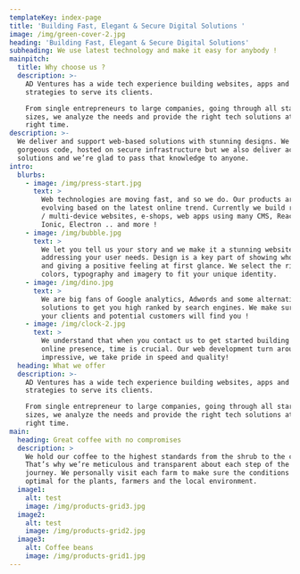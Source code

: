 ```yaml
---
templateKey: index-page
title: 'Building Fast, Elegant & Secure Digital Solutions '
image: /img/green-cover-2.jpg
heading: 'Building Fast, Elegant & Secure Digital Solutions'
subheading: We use latest technology and make it easy for anybody !
mainpitch:
  title: Why choose us ?
  description: >-
    AD Ventures has a wide tech experience building websites, apps and digital
    strategies to serve its clients.

    From single entrepreneurs to large companies, going through all startups
    sizes, we analyze the needs and provide the right tech solutions at the
    right time.
description: >-
  We deliver and support web-based solutions with stunning designs. We craft
  gorgeous code, hosted on secure infrastructure but we also deliver accessible
  solutions and we’re glad to pass that knowledge to anyone.
intro:
  blurbs:
    - image: /img/press-start.jpg
      text: >
        Web technologies are moving fast, and so we do. Our products are
        evolving based on the latest online trend. Currently we build responsive
        / multi-device websites, e-shops, web apps using many CMS, ReactJS,
        Ionic, Electron .. and more !
    - image: /img/bubble.jpg
      text: >
        We let you tell us your story and we make it a stunning website
        addressing your user needs. Design is a key part of showing who you are
        and giving a positive feeling at first glance. We select the right
        colors, typography and imagery to fit your unique identity.
    - image: /img/dino.jpg
      text: >
        We are big fans of Google analytics, Adwords and some alternative
        solutions to get you high ranked by search engines. We make sure that
        your clients and potential customers will find you !
    - image: /img/clock-2.jpg
      text: >
        We understand that when you contact us to get started building your new
        online presence, time is crucial. Our web development turn around is
        impressive, we take pride in speed and quality!
  heading: What we offer
  description: >-
    AD Ventures has a wide tech experience building websites, apps and digital
    strategies to serve its clients.

    From single entrepreneur to large companies, going through all startups
    sizes, we analyze the needs and provide the right tech solutions at the
    right time.
main:
  heading: Great coffee with no compromises
  description: >
    We hold our coffee to the highest standards from the shrub to the cup.
    That’s why we’re meticulous and transparent about each step of the coffee’s
    journey. We personally visit each farm to make sure the conditions are
    optimal for the plants, farmers and the local environment.
  image1:
    alt: test
    image: /img/products-grid3.jpg
  image2:
    alt: test
    image: /img/products-grid2.jpg
  image3:
    alt: Coffee beans
    image: /img/products-grid1.jpg
---
```


